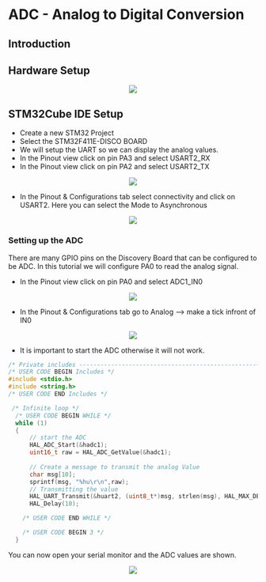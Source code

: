 # ADC - Analog to Digital Conversion

## Introduction

<!--   

* ADC bit level
Reading different voltage levels and converting it into an integer value corresponding to the voltage.
The higher the number of bits the better the resolution will be. Pulling a value 


Using DMA in combination to access the ADC continously instead of using CPU to handle the reading.


   -->


## Hardware Setup
<p align="center"> 
    <img src = "ADChardware.png">
</p>

## STM32Cube IDE Setup
- Create a new STM32 Project
- Select the STM32F411E-DISCO BOARD
- We will setup the UART so we can display the analog values.
- In the Pinout view click on pin PA3 and select USART2_RX
- In the Pinout view click on pin PA2 and select USART2_TX
<p align="center"> 
    <img src = "../Chapter 4. UART/UARTpinselect.png">
</p>

- In the Pinout & Configurations tab select connectivity and click on USART2. Here you can select the Mode to Asynchronous
<p align="center"> 
    <img src = "../Chapter 4. UART/UARTasynchronous.png">
</p>

### Setting up the ADC
There are many GPIO pins on the Discovery Board that can be configured to be ADC. In this tutorial we will configure PA0 to read the analog signal.

- In the Pinout view click on pin PA0 and select ADC1_IN0

<p align="center"> 
    <img src = "ADCsetup.png">
</p>

- In the Pinout & Configurations tab go to Analog --> make a tick infront of IN0 
<p align="center"> 
    <img src = "ADCsetup2.png">
</p>

- It is important to start the ADC otherwise it will not work.


```c
/* Private includes ----------------------------------------------------------*/
/* USER CODE BEGIN Includes */
#include <stdio.h>
#include <string.h>
/* USER CODE END Includes */
```


```c
 /* Infinite loop */
  /* USER CODE BEGIN WHILE */
  while (1)
  {
	  // start the ADC
	  HAL_ADC_Start(&hadc1);
	  uint16_t raw = HAL_ADC_GetValue(&hadc1);
	  
	  // Create a message to transmit the analog Value
	  char msg[10];
	  sprintf(msg, "%hu\r\n",raw);
	  // Transmitting the value
	  HAL_UART_Transmit(&huart2, (uint8_t*)msg, strlen(msg), HAL_MAX_DELAY);
	  HAL_Delay(10);

    /* USER CODE END WHILE */

    /* USER CODE BEGIN 3 */
  }
  ```
You can now open your serial monitor and the ADC values are shown.

<p align="center">
    <img src = "ADCrealTerm.png">
</p>
